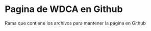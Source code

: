Pagina de WDCA en Github
=======================

Rama que contiene los archivos para mantener la página en Github